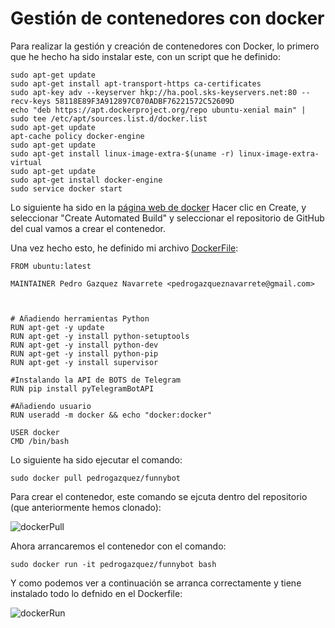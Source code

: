 # Gestión de contenedores con docker

Para realizar la gestión y creación de contenedores con Docker, lo primero que he hecho ha sido instalar este, con un script que he definido:

```
sudo apt-get update
sudo apt-get install apt-transport-https ca-certificates
sudo apt-key adv --keyserver hkp://ha.pool.sks-keyservers.net:80 --recv-keys 58118E89F3A912897C070ADBF76221572C52609D
echo "deb https://apt.dockerproject.org/repo ubuntu-xenial main" | sudo tee /etc/apt/sources.list.d/docker.list
sudo apt-get update
apt-cache policy docker-engine
sudo apt-get update
sudo apt-get install linux-image-extra-$(uname -r) linux-image-extra-virtual
sudo apt-get update
sudo apt-get install docker-engine
sudo service docker start

```

Lo siguiente ha sido en la [página web de docker](https://hub.docker.com/) Hacer clic en Create, y seleccionar "Create Automated Build" y seleccionar el repositorio de GitHub del cual vamos a crear el contenedor.

Una vez hecho esto, he definido mi archivo [DockerFile](https://github.com/pedrogazquez/FunnyBot/blob/master/Dockerfile):

```
FROM ubuntu:latest

MAINTAINER Pedro Gazquez Navarrete <pedrogazqueznavarrete@gmail.com>



# Añadiendo herramientas Python
RUN apt-get -y update
RUN apt-get -y install python-setuptools
RUN apt-get -y install python-dev
RUN apt-get -y install python-pip
RUN apt-get -y install supervisor

#Instalando la API de BOTS de Telegram
RUN pip install pyTelegramBotAPI

#Añadiendo usuario
RUN useradd -m docker && echo "docker:docker" 

USER docker
CMD /bin/bash
```
Lo siguiente ha sido ejecutar el comando:

```
sudo docker pull pedrogazquez/funnybot
```

Para crear el contenedor, este comando se ejcuta dentro del repositorio (que anteriormente hemos clonado):

![dockerPull](http://i1042.photobucket.com/albums/b422/Pedro_Gazquez_Navarrete/dockerpull_zpscowuxd08.png)

Ahora arrancaremos el contenedor con el comando:

```
sudo docker run -it pedrogazquez/funnybot bash
```

Y como podemos ver a continuación se arranca correctamente y tiene instalado todo lo defnido en el Dockerfile:

![dockerRun](http://i1042.photobucket.com/albums/b422/Pedro_Gazquez_Navarrete/dcokerrun_zpsguihjgxb.png)
